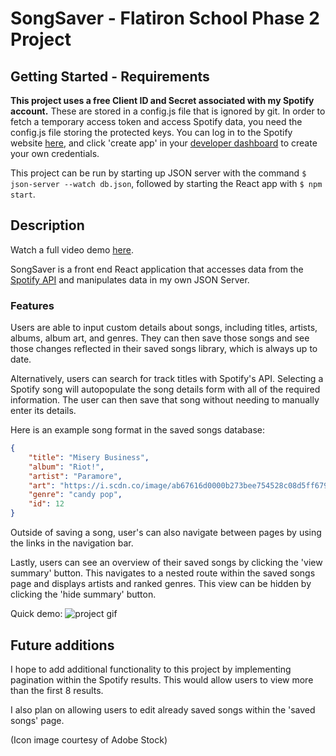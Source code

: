 # SongSaver - Flatiron School Phase 2 Project

## Getting Started - Requirements

**This project uses a free Client ID and Secret associated with my Spotify account.** These are stored in a config.js file that is ignored by git. In order to fetch a temporary access token and access Spotify data, you need the config.js file storing the protected keys. You can log in to the Spotify website [here](https://accounts.spotify.com/en/login?continue=https%3A%2F%2Faccounts.spotify.com%2Foauth2%2Fv2%2Fauth%3Fresponse_type%3Dnone%26client_id%3Dcfe923b2d660439caf2b557b21f31221%26scope%3Demail%2Bopenid%2Bprofile%2Buser-self-provisioning%26redirect_uri%3Dhttps%253A%252F%252Fdeveloper.spotify.com%252Floggedin%26state%3D1bda5925-aabf-40c9-b4f5-e89a0e0853a6), and click 'create app' in your [developer dashboard](https://developer.spotify.com/dashboard) to create your own credentials.

This project can be run by starting up JSON server with the command `$ json-server --watch db.json`, followed by starting the React app with `$ npm start`.

## Description

Watch a full video demo [here](https://www.youtube.com/watch?v=L_Qn57NEsPI).

SongSaver is a front end React application that accesses data from the [Spotify API](https://developer.spotify.com/documentation/web-api) and manipulates data in my own JSON Server.

### Features

Users are able to input custom details about songs, including titles, artists, albums, album art, and genres. They can then save those songs and see those changes reflected in their saved songs library, which is always up to date.

Alternatively, users can search for track titles with Spotify's API. Selecting a Spotify song will autopopulate the song details form with all of the required information. The user can then save that song without needing to manually enter its details.

Here is an example song format in the saved songs database:

```JSON
{
    "title": "Misery Business",
    "album": "Riot!",
    "artist": "Paramore",
    "art": "https://i.scdn.co/image/ab67616d0000b273bee754528c08d5ff6799a1eb",
    "genre": "candy pop",
    "id": 12
}
```

Outside of saving a song, user's can also navigate between pages by using the links in the navigation bar.

Lastly, users can see an overview of their saved songs by clicking the 'view summary' button. This navigates to a nested route within the saved songs page and displays artists and ranked genres. This view can be hidden by clicking the 'hide summary' button.

Quick demo:
![project gif](https://github.com/khamerling-potts/phase-2-project/blob/main/src/demo.gif)

## Future additions

I hope to add additional functionality to this project by implementing pagination within the Spotify results. This would allow users to view more than the first 8 results.

I also plan on allowing users to edit already saved songs within the 'saved songs' page.

(Icon image courtesy of Adobe Stock)
